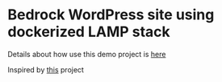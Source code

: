 # Bedrock WordPress site using dockerized LAMP stack

Details about how use this demo project is [here](https://rokpoto.com/create-wordpress-site-using-dockerized-lamp-stack/)

Inspired by [this](https://github.com/sprintcube/docker-compose-lamp) project
